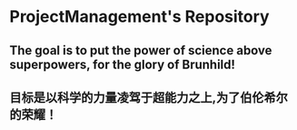 # ProjectManagement's Repository


## The goal is to put the power of science above superpowers, for the glory of Brunhild!
## 目标是以科学的力量凌驾于超能力之上,为了伯伦希尔的荣耀！
